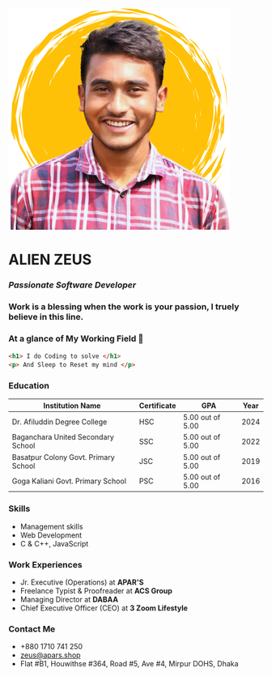 ![Alien Zeus](zeus1.png)
# **ALIEN ZEUS**
### **_Passionate Software Developer_**


### **Work is a blessing when the work is your passion, I truely believe in this line.**

### At a glance of My Working Field  🤗
```html
<h1> I do Coding to solve </h1>
<p> And Sleep to Reset my mind </p>
```
### **Education** ##

| Institution Name | Certificate | GPA| Year |
|-------------|-------------|-----|------|
| Dr. Afiluddin Degree College | HSC | 5.00 out of 5.00 | 2024 |
|Baganchara United Secondary School|SSC|5.00 out of 5.00 | 2022 |
| Basatpur Colony Govt. Primary School | JSC|5.00 out of 5.00 | 2019|
| Goga Kaliani Govt. Primary School | PSC | 5.00 out of 5.00 | 2016

### **Skills**
- Management skills
- Web Development
- C & C++, JavaScript

### **Work Experiences**
- Jr. Executive (Operations) at **APAR'S**
- Freelance Typist & Proofreader at **ACS Group**
- Managing Director at **DABAA**
- Chief Executive Officer (CEO) at **3 Zoom Lifestyle**

### **Contact Me**
- +880 1710 741 250
- zeus@apars.shop
- Flat #B1, Houwithse #364, Road #5, Ave #4, Mirpur DOHS, Dhaka


